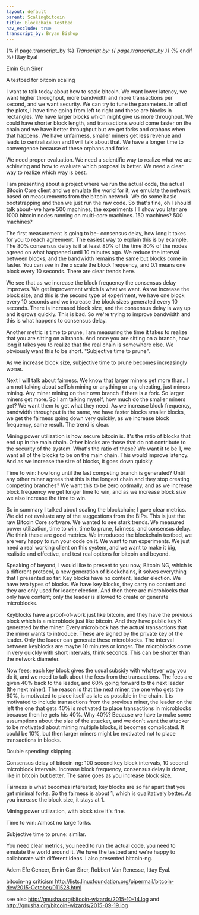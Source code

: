 ```yaml
---
layout: default
parent: Scalingbitcoin
title: Blockchain Testbed
nav_exclude: true
transcript_by: Bryan Bishop
---
```


{% if page.transcript_by %} <i>Transcript by:
{{ page.transcript_by }}</i> {% endif %} Ittay Eyal

Emin Gun Sirer

A testbed for bitcoin scaling

I want to talk today about how to scale bitcoin. We want lower latency,
we want higher throughput, more bandwidth and more transactions per
second, and we want security. We can try to tune the parameters. In all
of the plots, I have time going from left to right and these are blocks
in rectangles. We have larger blocks which might give us more
throughput. We could have shorter block length, and transactions would
come faster on the chain and we have better throughput but we get forks
and orphans when that happens. We have unfairness, smaller miners get
less revenue and leads to centralization and I will talk about that. We
have a longer time to convergence because of these orphans and forks.

We need proper evaluation. We need a scientific way to realize what we
are achieving and how to evaluate which proposal is better. We need a
clear way to realize which way is best.

I am presenting about a project where we run the actual code, the actual
Bitcoin Core client and we emulate the world for it, we emulate the
network based on measurements from the bitcoin network. We do some basic
bootstrapping and then we just run the raw code. So that's fine, oh I
should talk about- we have 500 machines, the experiments I'll show you
later are 1000 bitcoin nodes running on multi-core machines. 150
machines? 500 machines?

The first measurement is going to be- consensus delay, how long it takes
for you to reach agreement. The easiest way to explain this is by
example. The 80% consensus delay is if at least 80% of the time 80% of
the nodes agreed on what happened until 10 minutes ago. We reduce the
interval between blocks, and the bandwidth remains the same but blocks
come in faster. You can see in the x scale the block frequency, and 0.1
means one block every 10 seconds. There are clear trends here.

We see that as we increase the block frequency the consensus delay
improves. We get improvement which is what we want. As we increase the
block size, and this is the second type of experiment, we have one block
every 10 seconds and we increase the block sizes generated every 10
seconds. There is increased block size, and the consensus delay is way
up and it grows quickly. This is bad. So we're trying to improve
bandwidth and this is what happens to consensus delay.

Another metric is time to prune, I am measuring the time it takes to
realize that you are sitting on a branch. And once you are sitting on a
branch, how long it takes you to realize that the real chain is
somewhere else. We obviously want this to be short. "Subjective time to
prune".

As we increase block size, subjective time to prune becomes increasingly
worse.

Next I will talk about fairness. We know that larger miners get more
than.. I am not talking about selfish mining or anything or any
cheating, just miners mining. Any miner mining on their own branch if
there is a fork. So larger miners get more. So I am talking myself, how
much do the smaller miners get? We want them to get what they need. As
we increase block frequency, bandwidth throughput is the same, we have
faster blocks smaller blocks, we get the fairness going down very
quickly, as we increase block frequency, same result. The trend is
clear.

Mining power utilization is how secure bitcoin is. It's the ratio of
blocks that end up in the main chain. Other blocks are those that do not
contribute to the security of the system. What's the ratio of these? We
want it to be 1, we want all of the blocks to be on the main chain. This
would improve latency. And as we increase the size of blocks, it goes
down quickly.

Time to win: how long until the last competing branch is generated?
Until any other miner agrees that this is the longest chain and they
stop creating competing branches? We want this to be zero optimally, and
as we increase block frequency we get longer time to win, and as we
increase block size we also increase the time to win.

So in summary I talked about scaling the blockchain; I gave clear
metrics. We did not evaluate any of the suggestions from the BIPs. This
is just the raw Bitcoin Core software. We wanted to see stark trends. We
measured power utilization, time to win, time to prune, fairness, and
consensus delay. We think these are good metrics. We introduced the
blockchain testbed, we are very happy to run your code on it. We want to
run experiments. We just need a real working client on this system, and
we want to make it big, realistic and effective, and test real options
for bitcoin and beyond.

Speaking of beyond, I would like to present to you now, Bitcoin NG,
which is a different protocol, a new generation of blockchains, it
solves everything that I presented so far. Key blocks have no content,
leader election. We have two types of blocks. We have key blocks, they
carry no content and they are only used for leader election. And then
there are microblocks that only have content; only the leader is allowed
to create or generate microblocks.

Keyblocks have a proof-of-work just like bitcoin, and they have the
previous block which is a microblock just like bitcoin. And they have
public key K generated by the miner. Every microblock has the actual
transactions that the miner wants to introduce. These are signed by the
private key of the leader. Only the leader can generate these
microblocks. The interval between keyblocks are maybe 10 minutes or
longer. The microblocks come in very quickly with short intervals, think
seconds. This can be shorter than the network diameter.

Now fees; each key block gives the usual subsidy with whatever way you
do it, and we need to talk about the fees from the transactions. The
fees are given 40% back to the leader, and 60% going forward to the next
leader (the next miner). The reason is that the next miner, the one who
gets the 60%, is motivated to place itself as late as possible in the
chain. It is motivated to include transactions from the previous miner,
the leader on the left the one that gets 40% is motivated to place
transactions in microblocks because then he gets his 40%. Why 40%?
Because we have to make some assumptions about the size of the attacker,
and we don't want the attacker to be motivated about mining multiple
blocks, it becomes complicated. It could be 10%, but then larger miners
might be motivated not to place transactions in blocks.

Double spending: skipping.

Consensus delay of bitcoin-ng: 100 second key block intervals, 10 second
microblock intervals. Increase block frequency, consensus delay is down,
like in bitcoin but better. The same goes as you increase block size.

Fairness is what becomes interested; key blocks are so far apart that
you get minimal forks. So the fairness is about 1, which is
qualitatively better. As you increase the block size, it stays at 1.

Mining power utilization, with block size it's fine.

Time to win: Almost no large forks.

Subjective time to prune: similar.

You need clear metrics, you need to run the actual code, you need to
emulate the world around it. We have the testbed and we're happy to
collaborate with different ideas. I also presented bitcoin-ng.

Adem Efe Gencer, Emin Gun Sirer, Robbert Van Renesse, Ittay Eyal.

bitcoin-ng criticism
<http://lists.linuxfoundation.org/pipermail/bitcoin-dev/2015-October/011528.html>

see also <http://gnusha.org/bitcoin-wizards/2015-10-14.log> and
<http://gnusha.org/bitcoin-wizards/2015-09-19.log>
